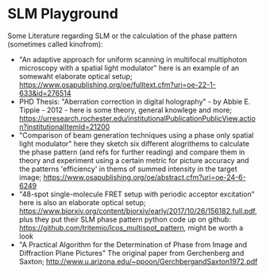 # SLM Playground


Some Literature regarding SLM or the calculation of the phase pattern (sometimes called kinofrom):
- "An adaptive approach for uniform scanning in multifocal multiphoton microscopy with a spatial light modulator" here is an example of an somewaht elaborate optical setup; https://www.osapublishing.org/oe/fulltext.cfm?uri=oe-22-1-633&id=276514
- PHD Thesis: "Aberration correction in digital holography" - by Abbie E. Tippie - 2012 - here is some theory, general knowlege and more; https://urresearch.rochester.edu/institutionalPublicationPublicView.action?institutionalItemId=21200
- "Comparison of beam generation techniques using a phase only spatial light modulator" here they sketch six different alogrithems to calculate the phase pattern (and refs for further reading) and compare them in theory and experiment using a certain metric for picture accuracy and the patterns 'efficiency' in thems of summed intensity in the target image; https://www.osapublishing.org/oe/abstract.cfm?uri=oe-24-6-6249
- "48-spot single-molecule FRET setup with periodic acceptor excitation" here is also an elaborate optical setup; https://www.biorxiv.org/content/biorxiv/early/2017/10/26/156182.full.pdf, plus they put their SLM phase pattern python code up on github: https://github.com/tritemio/lcos_multispot_pattern, might be worth a look
- "A Practical Algorithm for the Determination of Phase from Image and Diffraction Plane Pictures" The original paper from Gerchenberg and Saxton; http://www.u.arizona.edu/~ppoon/GerchbergandSaxton1972.pdf

